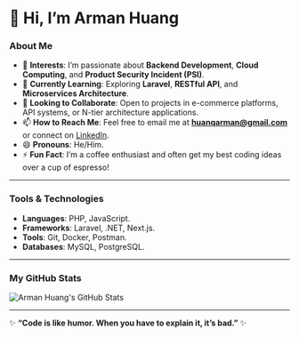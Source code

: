 # 👋 Hi, I’m Arman Huang

### About Me
- 👀 **Interests**: I’m passionate about **Backend Development**, **Cloud Computing**, and **Product Security Incident (PSI)**.  
- 🌱 **Currently Learning**: Exploring **Laravel**, **RESTful API**, and **Microservices Architecture**.  
- 💞️ **Looking to Collaborate**: Open to projects in e-commerce platforms, API systems, or N-tier architecture applications.  
- 📫 **How to Reach Me**: Feel free to email me at **huanqarman@gmail.com** or connect on [LinkedIn](https://linkedin.com/in/armanhuang).  
- 😄 **Pronouns**: He/Him.  
- ⚡ **Fun Fact**: I’m a coffee enthusiast and often get my best coding ideas over a cup of espresso!

---

### Tools & Technologies
- **Languages**: PHP, JavaScript.  
- **Frameworks**: Laravel, .NET, Next.js.  
- **Tools**: Git, Docker, Postman.  
- **Databases**: MySQL, PostgreSQL.

---

### My GitHub Stats
![Arman Huang's GitHub Stats](https://github-readme-stats.vercel.app/api?username=ArmanHuang&show_icons=true&theme=radical)

---

✨ **“Code is like humor. When you have to explain it, it’s bad.”** ✨
